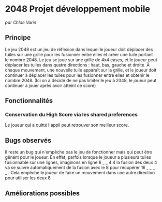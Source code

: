 # 2048 Projet développement mobile
*par Chloé Varin*

## Principe

Le jeu 2048 est un jeu de réflexion dans lequel le joueur doit déplacer des tuiles sur une grille pour les fusionner entre elles et créer une tuile portant le nombre 2048. Le jeu se joue sur une grille de 4x4 cases, 
et le joueur peut déplacer les tuiles dans quatre directions : haut, bas, gauche et droite. À chaque mouvement, une nouvelle tuile apparaît sur la grille, et le joueur doit continuer à déplacer les tuiles pour les fusionner entre 
elles et obtenir le nombre 2048.
(Ici on a décidé de ne pas limiter le jeu à 2048, le joueur peut continuer à jouer après avoir atteint ce score)

## Fonctionnalités

### Conservation du High Score via les shared preferences
Le joueur qui a quitté l'appli peut retrouver son meilleur score.

## Bugs observés

Il reste un bug qui n'empêche pas le jeu de fonctionner mais qui peut être gênant pour le joueur. En effet, parfois lorsque le joueur a plusieurs tuiles fusionnable sur une lignes,
imaginons en ligne 8 _ _ 4 4 la fusion des deux 4 va se suivre automatiquement de la fusion avec le 8 pour récupérer 16 _ _ _ _ . Cela empêche le joueur 
de faire un mouvement dans une autre direction pour utiliser les deux 8.

## Améliorations possibles
